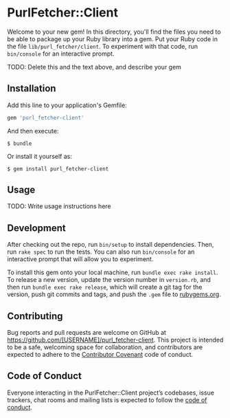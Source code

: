 # PurlFetcher::Client

Welcome to your new gem! In this directory, you'll find the files you need to be able to package up your Ruby library into a gem. Put your Ruby code in the file `lib/purl_fetcher/client`. To experiment with that code, run `bin/console` for an interactive prompt.

TODO: Delete this and the text above, and describe your gem

## Installation

Add this line to your application's Gemfile:

```ruby
gem 'purl_fetcher-client'
```

And then execute:

    $ bundle

Or install it yourself as:

    $ gem install purl_fetcher-client

## Usage

TODO: Write usage instructions here

## Development

After checking out the repo, run `bin/setup` to install dependencies. Then, run `rake spec` to run the tests. You can also run `bin/console` for an interactive prompt that will allow you to experiment.

To install this gem onto your local machine, run `bundle exec rake install`. To release a new version, update the version number in `version.rb`, and then run `bundle exec rake release`, which will create a git tag for the version, push git commits and tags, and push the `.gem` file to [rubygems.org](https://rubygems.org).

## Contributing

Bug reports and pull requests are welcome on GitHub at https://github.com/[USERNAME]/purl_fetcher-client. This project is intended to be a safe, welcoming space for collaboration, and contributors are expected to adhere to the [Contributor Covenant](http://contributor-covenant.org) code of conduct.

## Code of Conduct

Everyone interacting in the PurlFetcher::Client project’s codebases, issue trackers, chat rooms and mailing lists is expected to follow the [code of conduct](https://github.com/[USERNAME]/purl_fetcher-client/blob/main/CODE_OF_CONDUCT.md).
